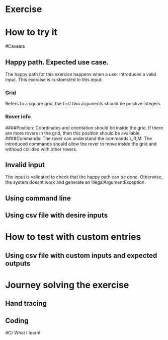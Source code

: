 
# Exercise
# How to try it
#Caveats
## Happy path. Expected use case.
The happy path for this exercise happens when a user introduces a valid input.
This exercise is customized to this input:
### Grid
Refers to a square grid, the first two arguments should be positive integers
### Rover info
####Position: 
Coordinates and orientation should be inside the grid. 
If there are more rovers in the grid, then this position should be available.
####Commands:
The rover can understand the commands L,R,M.
The introduced commands should allow the rover to move inside the grid and withoud collided with other rovers.
## Invalid input
The input is validated to check that the happy path can be done. Otherwise, the system doesnt work and generate an IllegalArgumentException.


## Using command line
## Using csv file with desire inputs
# How to test with custom entries
## Using csv file with custom inputs and expected outputs
# Journey solving the exercise
## Hand tracing

## Coding
#C) What I learnt

